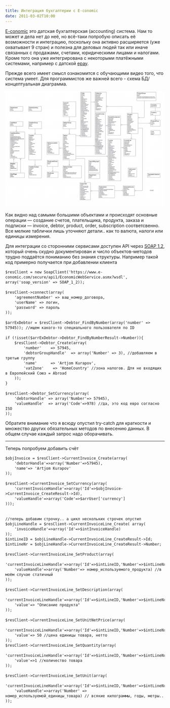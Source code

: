 ```yaml
---
title: Интеграция бухгалтерии с E-conomic
date: 2011-03-02T10:00
---
```


[E-conomic](http://www.e-conomic.com/) это датская бухгалтерская (accounting) система. Нам то может и дела нет до неё, но всё-таки попробую описать её возможности и интеграцию, поскольку она активно расширяется (уже охватывает 9 стран) и полезна для деловых людей так или иначе связанных с продажами, счетами, юридическими лицами и налогами. Кроме того она уже интегрирована с некоторыми платёжными системами, например с датской [epay](http://epay.dk/).

<!-- truncate -->

Прежде всего имеет смысл ознакомится с обучающими видео того, что система умеет. Для программистов же важней всего - схема БД/концептуальная диаграмма.

![](img/Pasted%20image%2020241020020714.png)

Как видно над самыми большими объектами и происходят основные операции — создание счетов, плательщика, продукта, заказа и подписки — invoice, debtor, product, order, subscription соответсвенно. Все мелкие таблички лишь уточняют детали.. как то валюта, налоги или единицы измерения.

Для интеграции со сторонними сервисами доступен API через [SOAP 1.2](https://www.e-conomic.com/secure/api1/EconomicWebService.asmx), который очень скудно документирован и число объектов-методов трудно поддаётся пониманию без знания структуры. Например такой код примерно получается при добавлении клиента

```
$resClient = new SoapClient('https://www.e-conomic.com/secure/api1/EconomicWebService.asmx?wsdl', array('soap_version' => SOAP_1_2));

$resClient->connect(array(  
    'agreementNumber' => ваш_номер_договора,  
    'userName' => логин,  
    'password' => пароль 
));

$arrExDebtor = $resClient->Debtor_FindByNumber(array('number' => 57945)); //ищем какого-то специального пользователя по ID

if (!isset($arrExDebtor->Debtor_FindByNumberResult->Number)){
    $resClient->Debtor_Create(array(
        'number'    => 57945,
        'debtorGroupHandle'  => array('Number' => 3), //добавляем в третью группу
        'name'      => 'Artjom Kurapov',
        'vatZone'    => 'HomeCountry' //зона налогов. Для не входящих в Европейский Союз = Abroad
    ));
}

$resClient->Debtor_SetCurrency(array(
    'debtorHandle' => array('Number'=> 57945),
    'valueHandle'  => array('Code'=>978) //да, это код евро согласно ISO
));
```

Обратите внимание что я всюду опустил try-catch для краткости и множество других обязательных методов по внесению данных. В общем случае каждый запрос надо оборачивать.

---

Теперь попробуем добавить счёт

```
$objInvoice = $resClient->CurrentInvoice_Create(array(
    'debtorHandle'=>array('Number'=>57945),
    'name'=> 'Artjom Kurapov'
));

$resClient->CurrentInvoice_SetCurrency(array(
    'currentInvoiceHandle'=>array('Id'=>$objInvoice->CurrentInvoice_CreateResult->Id),
    'valueHandle'=>array('Code'=>$arrUser['currency']
)));


//теперь добавим строчку.. а цикл нескольких строчек опустил
$objLineHandle = $resClient->CurrentInvoiceLine_Create( array(
    'invoiceHandle'=>array('Id'=>$intInvoiceHandle)
));
$intLineID = $objLineHandle->CurrentInvoiceLine_CreateResult->Id;
$intLineNr = $objLineHandle->CurrentInvoiceLine_CreateResult->Number;

$resClient->CurrentInvoiceLine_SetProduct(array(
    'currentInvoiceLineHandle'=>array('Id'=>$intLineID,'Number'=>$intLineNr),
    'valueHandle'=>array('Number'=> номер_используемого_продукта) //в моём случае статичный
));

$resClient->CurrentInvoiceLine_SetDescription(array(
    'currentInvoiceLineHandle'=>array('Id'=>$intLineID,'Number'=>$intLineNr),
    'value'=> "Описание продукта"
));

$resClient->CurrentInvoiceLine_SetUnitNetPrice(array(
    'currentInvoiceLineHandle'=>array('Id'=>$intLineID,'Number'=>$intLineNr),
    'value'=> 50 //цена единицы товара, нетто
));
$resClient->CurrentInvoiceLine_SetQuantity(array(
    'currentInvoiceLineHandle'=>array('Id'=>$intLineID,'Number'=>$intLineNr),
    'value'=>1 //количество товара
));

$resClient->CurrentInvoiceLine_SetUnit(array(
    'currentInvoiceLineHandle'=>array('Id'=>$intLineID,'Number'=>$intLineNr),
    'valueHandle'=>array('Number' => номер_используемой_единицы_товара) // всякие килограммы, годы, метры..
));
```